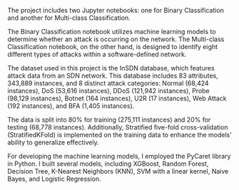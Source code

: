 
The project includes two Jupyter notebooks: one for Binary Classification and another for Multi-class Classification.

The Binary Classification notebook utilizes machine learning models to determine whether an attack is occurring on the network. The Multi-class Classification notebook, on the other hand, is designed to identify eight different types of attacks within a software-defined network.

The dataset used in this project is the InSDN database, which features attack data from an SDN network. This database includes 83 attributes, 343,889 instances, and 8 distinct attack categories: Normal (68,424 instances), DoS (53,616 instances), DDoS (121,942 instances), Probe (98,129 instances), Botnet (164 instances), U2R (17 instances), Web Attack (192 instances), and BFA (1,405 instances).

The data is split into 80% for training (275,111 instances) and 20% for testing (68,778 instances). Additionally, Stratified five-fold cross-validation (StratifiedKFold) is implemented on the training data to enhance the models' ability to generalize effectively.

For developing the machine learning models, I employed the PyCaret library in Python. I built several models, including XGBoost, Random Forest, Decision Tree, K-Nearest Neighbors (KNN), SVM with a linear kernel, Naive Bayes, and Logistic Regression.
